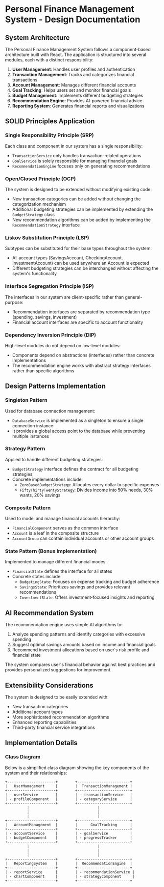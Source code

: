 # Personal Finance Management System - Design Documentation

## System Architecture

The Personal Finance Management System follows a component-based architecture built with React. The application is structured into several modules, each with a distinct responsibility:

1. **User Management**: Handles user profiles and authentication
2. **Transaction Management**: Tracks and categorizes financial transactions
3. **Account Management**: Manages different financial accounts
4. **Goal Tracking**: Helps users set and monitor financial goals
5. **Budget Management**: Implements different budgeting strategies
6. **Recommendation Engine**: Provides AI-powered financial advice
7. **Reporting System**: Generates financial reports and visualizations

## SOLID Principles Application

### Single Responsibility Principle (SRP)
Each class and component in our system has a single responsibility:
- `TransactionService` only handles transaction-related operations
- `GoalService` is solely responsible for managing financial goals
- `RecommendationEngine` focuses only on generating recommendations

### Open/Closed Principle (OCP)
The system is designed to be extended without modifying existing code:
- New transaction categories can be added without changing the categorization mechanism
- Additional budgeting strategies can be implemented by extending the `BudgetStrategy` class
- New recommendation algorithms can be added by implementing the `RecommendationStrategy` interface

### Liskov Substitution Principle (LSP)
Subtypes can be substituted for their base types throughout the system:
- All account types (SavingsAccount, CheckingAccount, InvestmentAccount) can be used anywhere an Account is expected
- Different budgeting strategies can be interchanged without affecting the system's functionality

### Interface Segregation Principle (ISP)
The interfaces in our system are client-specific rather than general-purpose:
- Recommendation interfaces are separated by recommendation type (spending, savings, investment)
- Financial account interfaces are specific to account functionality

### Dependency Inversion Principle (DIP)
High-level modules do not depend on low-level modules:
- Components depend on abstractions (interfaces) rather than concrete implementations
- The recommendation engine works with abstract strategy interfaces rather than specific algorithms

## Design Patterns Implementation

### Singleton Pattern
Used for database connection management:
- `DatabaseService` is implemented as a singleton to ensure a single connection instance
- It provides a global access point to the database while preventing multiple instances

### Strategy Pattern
Applied to handle different budgeting strategies:
- `BudgetStrategy` interface defines the contract for all budgeting strategies
- Concrete implementations include:
  - `ZeroBasedBudgetStrategy`: Allocates every dollar to specific expenses
  - `FiftyThirtyTwentyStrategy`: Divides income into 50% needs, 30% wants, 20% savings

### Composite Pattern
Used to model and manage financial accounts hierarchy:
- `FinancialComponent` serves as the common interface
- `Account` is a leaf in the composite structure
- `AccountGroup` can contain individual accounts or other account groups

### State Pattern (Bonus Implementation)
Implemented to manage different financial modes:
- `FinancialState` defines the interface for all states
- Concrete states include:
  - `BudgetingState`: Focuses on expense tracking and budget adherence
  - `SavingsState`: Prioritizes savings and provides relevant recommendations
  - `InvestmentState`: Offers investment-focused insights and reporting

## AI Recommendation System

The recommendation engine uses simple AI algorithms to:
1. Analyze spending patterns and identify categories with excessive spending
2. Suggest optimal savings amounts based on income and financial goals
3. Recommend investment allocations based on user's risk profile and financial state

The system compares user's financial behavior against best practices and provides personalized suggestions for improvement.

## Extensibility Considerations

The system is designed to be easily extended with:
- New transaction categories
- Additional account types
- More sophisticated recommendation algorithms
- Enhanced reporting capabilities
- Third-party financial service integrations

## Implementation Details

### Class Diagram

Below is a simplified class diagram showing the key components of the system and their relationships:

```
+----------------------+        +------------------------+
|   UserManagement     |        |  TransactionManagement |
+----------------------+        +------------------------+
| - userService        |        | - transactionService   |
| - profileComponent   |        | - categoryService      |
+----------------------+        +------------------------+
          |                               |
          |                               |
          |                               |
+----------------------+        +------------------------+
|   AccountManagement  |        |      GoalTracking      |
+----------------------+        +------------------------+
| - accountService     |        | - goalService          |
| - budgetComponent    |        | - progressTracker      |
+----------------------+        +------------------------+
          |                               |
          |                               |
          |                               |
+----------------------+        +------------------------+
|   ReportingSystem    |        |  RecommendationEngine  |
+----------------------+        +------------------------+
| - reportService      |        | - recommendationService |
| - chartComponent     |        | - strategyComponent     |
+----------------------+        +------------------------+
```

